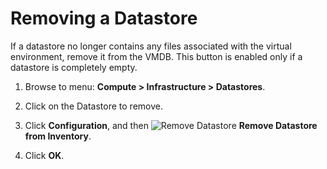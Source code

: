 # Removing a Datastore

If a datastore no longer contains any files associated with the virtual
environment, remove it from the VMDB. This button is enabled only if a
datastore is completely empty.

1. Browse to menu: **Compute > Infrastructure > Datastores**.

2. Click on the Datastore to remove.

3. Click **Configuration**, and then
   ![Remove Datastore](../images/2098.png) **Remove Datastore from Inventory**.

4. Click **OK**.
